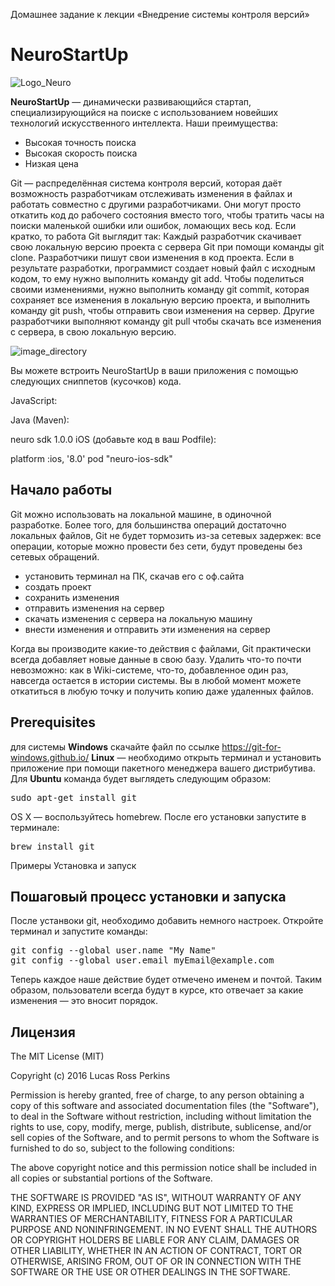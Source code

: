 Домашнее задание к лекции «Внедрение системы контроля версий»

# NeuroStartUp 

![Logo_Neuro](https://camo.githubusercontent.com/c6727c717cad1e4820481abb87524f90782445c5/68747470733a2f2f692e696d6775722e636f6d2f495a4f525769492e706e67)

**NeuroStartUp** — динамически развивающийся стартап, специализирующийся на поиске с использованием новейших технологий искусственного интеллекта. Наши преимущества:

* Высокая точность поиска
* Высокая скорость поиска
* Низкая цена


Git — распределённая система контроля версий, которая даёт возможность разработчикам отслеживать изменения в файлах и работать совместно с другими разработчиками. Они могут просто откатить код до рабочего состояния вместо того, чтобы тратить часы на поиски маленькой ошибки или ошибок, ломающих весь код.
Если кратко, то работа Git выглядит так: 
Каждый разработчик скачивает свою локальную версию проекта с сервера Git при помощи команды git clone. Разработчики пишут свои изменения в код проекта. Если в результате разработки, программист создает новый файл с исходным кодом, то ему нужно выполнить команду git add. Чтобы поделиться своими изменениями, нужно выполнить команду git commit, которая сохраняет все изменения в локальную версию проекта, и выполнить команду git push, чтобы отправить свои изменения на сервер. Другие разработчики выполняют команду git pull чтобы скачать все изменения с сервера, в свою локальную версию.

![image_directory](https://user.oc-static.com/upload/2019/07/02/1562070846258_07.jpg)

Вы можете встроить NeuroStartUp в ваши приложения с помощью следующих сниппетов (кусочков) кода.

JavaScript:

<script src="https://localhost/neuro.sdk.min.js"></script>
Java (Maven):

<dependency>
  <groupId>neuro</groupId>
  <artifactId>sdk</artifactId>
  <version>1.0.0</version>
</dependency>
iOS (добавьте код в ваш Podfile):

platform :ios, '8.0'
pod "neuro-ios-sdk"

## Начало работы

Git можно использовать на локальной машине, в одиночной разработке. Более того, для большинства операций достаточно
локальных файлов, Git не будет тормозить из-за сетевых задержек: все операции, которые можно
провести без сети, будут проведены без сетевых обращений.

* установить терминал на ПК, скачав его с оф.сайта
* создать проект
* сохранить изменения
* отправить изменения на сервер
* скачать изменения с сервера на локальную машину
* внести изменения и отправить эти изменения на сервер

Когда вы производите какие-то действия с файлами, Git практически всегда добавляет новые данные
в свою базу. Удалить что-то почти невозможно: как в Wiki-системе, что-то, добавленное один раз,
навсегда остается в истории системы. Вы в любой момент можете откатиться в любую точку и
получить копию даже удаленных файлов.

## Prerequisites

для системы **Windows** скачайте файл по ссылке https://git-for-windows.github.io/
**Linux** — необходимо открыть терминал и установить приложение при помощи пакетного менеджера вашего дистрибутива.
Для **Ubuntu** команда будет выглядеть следующим образом:
<pre class="lang:bash decode:true">sudo apt-get install git</pre>
OS X — воспользуйтесь homebrew. После его установки запустите в терминале:
<pre class="lang:bash decode:true">brew install git</pre>


Примеры
Установка и запуск

## Пошаговый процесс установки и запуска

После устанвоки git, необходимо добавить немного настроек.
Откройте терминал и запустите команды:

</p>
<pre class="lang:bash decode:true">git config --global user.name "My Name"
git config --global user.email myEmail@example.com</pre>

Теперь каждое наше действие будет отмечено именем и почтой. Таким образом, пользователи всегда будут в курсе, кто отвечает за какие изменения — это вносит порядок.
 

## Лицензия
The MIT License (MIT)

Copyright (c) 2016 Lucas Ross Perkins

Permission is hereby granted, free of charge, to any person obtaining a copy
of this software and associated documentation files (the "Software"), to deal
in the Software without restriction, including without limitation the rights
to use, copy, modify, merge, publish, distribute, sublicense, and/or sell
copies of the Software, and to permit persons to whom the Software is
furnished to do so, subject to the following conditions:

The above copyright notice and this permission notice shall be included in all
copies or substantial portions of the Software.

THE SOFTWARE IS PROVIDED "AS IS", WITHOUT WARRANTY OF ANY KIND, EXPRESS OR
IMPLIED, INCLUDING BUT NOT LIMITED TO THE WARRANTIES OF MERCHANTABILITY,
FITNESS FOR A PARTICULAR PURPOSE AND NONINFRINGEMENT. IN NO EVENT SHALL THE
AUTHORS OR COPYRIGHT HOLDERS BE LIABLE FOR ANY CLAIM, DAMAGES OR OTHER
LIABILITY, WHETHER IN AN ACTION OF CONTRACT, TORT OR OTHERWISE, ARISING FROM,
OUT OF OR IN CONNECTION WITH THE SOFTWARE OR THE USE OR OTHER DEALINGS IN THE
SOFTWARE. 